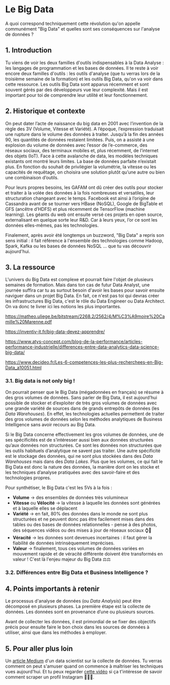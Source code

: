 # Le Big Data
A quoi correspond techniquement cette révolution qu'on appelle communément "Big Data" et quelles sont ses conséquences sur l'analyse de données ?

## 1. Introduction
Tu viens de voir les deux familles d'outils indispensables à la Data Analyse : les langages de programmation et les bases de données. Il te reste à voir encore deux familles d'outils : les outils d'analyse (que tu verras lors de la troisième semaine de la formation) et les outils Big Data, qu'on va voir dans cette ressource. Les outils Big Data sont apparus récemment et sont souvent gérés par des développeurs vue leur complexité. Mais il est important pour toi de comprendre leur utilité et leur fonctionnement.

## 2. Historique et contexte
On peut dater l’acte de naissance du big data en 2001 avec l’invention de la règle des 3V (Volume, Vitesse et Variété). A l’époque, l’expression traduisait une rupture dans le volume des données à traiter. Jusqu’à la fin des années 90, les quantités de données restaient limitées. Puis, on a assisté à une explosion du volume de données avec l’essor de l’e-commerce, des réseaux sociaux, des terminaux mobiles et, plus récemment, de l’internet des objets (IoT). Face à cette avalanche de data, les modèles techniques existants ont montré leurs limites. La base de données parfaite n’existait plus. En fonction du souhait de privilégier la volumétrie, la vitesse ou les capacités de requêtage, on choisira une solution plutôt qu’une autre ou bien une combinaison d’outils.

Pour leurs propres besoins, les GAFAM ont dû créer des outils pour stocker et traiter à la volée des données à la fois nombreuses et versatiles, leur structuration changeant avec le temps. Facebook est ainsi à l’origine de Cassandra avant de se tourner vers HBase (NoSQL), Google de BigTable et GFS (ancêtre d’HDFS) et plus récemment de TensorFlow (machine learning). Les géants du web ont ensuite versé ces projets en open source, externalisant en quelque sorte leur R&D. Car à leurs yeux, l’or ce sont les données elles-mêmes, pas les technologies. 
 
Finalement, après avoir été longtemps un buzzword, "Big Data" a repris son sens initial : il fait référence à l'ensemble des technologies comme Hadoop, Spark, Kafka ou les bases de données NoSQL ... que tu vas découvrir aujourd'hui.

## 3. La ressource

L'univers du Big Data est complexe et pourrait faire l'objet de plusieurs semaines de formation. Mais dans ton cas de futur Data Analyst, une journée suffira car tu as surtout besoin d'avoir les bases pour savoir ensuite naviguer dans un projet Big Data. En fait, ce n'est pas toi qui devras créer les infrastructures Big Data, c'est le rôle du Data Engineer ou Data Architect. On va donc te livrer ici les notions les plus importantes.

https://matheo.uliege.be/bitstream/2268.2/2562/4/M%C3%A9moire%20Camille%20Marenne.pdf

https://inventiv-it.fr/big-data-devez-apprendre/

https://www.atys-concept.com/blog-de-la-performance/articles-performance-industrielle/differences-entre-data-analytics-data-science-big-data/

https://www.decideo.fr/Les-6-competences-les-plus-recherchees-en-Big-Data_a10051.html


### 3.1. Big data is not only big !

On pourrait penser que le Big Data (mégadonnées en français) se résume à des gros volumes de données. Sans parler de Big Data, il est aujourd’hui possible de stocker et d’exploiter de très gros volumes de données avec une grande variété de sources dans de grands entrepôts de données (les *Data Warehouses*). En effet, les technologies actuelles permettent de traiter des gros volumes de données selon les méthodes analytiques de Business Intelligence sans avoir recours au Big Data.

Si le Big Data concerne effectivement les gros volumes de données, une de ses spécificités est de s’intéresser aussi bien aux données structurées qu’aux données non structurées. Ce sont les données non structurées que les outils habituels d’analytique ne savent pas traiter. Une autre spécificité est le stockage des données, qui ne sont plus stockées dans des *Data Warehouses* mais dans des *Data Lakes*. Plus que les volumes, ce qui fait le Big Data est donc la nature des données, la manière dont on les stocke et les techniques d’analyse pratiquées avec des savoir-faire et des technologies propres.

Pour synthétiser, le Big Data c'est les 5Vs à la fois : 
- **Volume** -> des ensembles de données très volumineux 
- **Vitesse** ou **Vélocité** -> la vitesse à laquelle les données sont générées et à laquelle elles se déplacent
- **Variété** -> en fait, 80% des données dans le monde ne sont plus structurées et ne peuvent donc pas être facilement mises dans des tables ou des bases de données relationnelles - pense à des photos, des séquences vidéos ou des mises à jour de réseaux sociaux ⌚️📱
- **Véracité** -> les données sont devenues incertaines : il faut gérer la fiabilité de données intrinsèquement imprécises.
- **Valeur** -> finalement, tous ces volumes de données variées en mouvement rapide et de véracité différente doivent être transformés en valeur ! C'est là l'enjeu majeur du Big Data ⚖️⚖️



### 3.2. Différences entre Big Data et Business Intelligence ?


## 4. Points importants à retenir
Le processus d'analyse de données (ou *Data Analysis*) peut être décomposé en plusieurs phases. La première étape est la collecte de données. Les données sont en provenance d’une ou plusieurs sources. 

Avant de collecter les données, il est primordial de se fixer des objectifs précis pour ensuite faire le bon choix dans les sources de données à utiliser, ainsi que dans les méthodes à employer.


## 5. Pour aller plus loin
Un [article Medium](https://medium.com/@rachidj/collecter-les-donn%C3%A9es-rapidement-et-efficacement-df7dd78b1ac0) d'un data scientist sur la collecte de données. Tu verras comment on peut s'amuser quand on commence à maîtriser les techniques vues aujourd'hui.
Et tu peux regarder [cette vidéo](https://www.youtube.com/watch?v=HYNZixyYrW4) si ça t'intéresse de savoir comment scraper un profil Instagram 👹👹👹.
